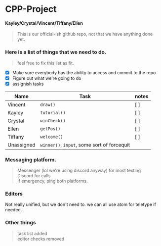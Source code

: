 # CPP-Project  
#### Kayley/Crystal/Vincent/Tiffany/Ellen

> This is our official-ish github repo, not that we have anything done yet.
### Here is a list of things that we need to do.
> feel free to fix this list as fit.
- [x] Make sure everybody has the ability to access and commit to the repo
- [x] Figure out what we're going to do
- [x] assignish tasks

Name    | Task | notes
--------|---------|-------
Vincent | ```draw()``` | [ ]
Kayley  | ```tutorial()``` | [ ]
Crystal | ```winCheck()``` | [ ]
Ellen   | ```getPos()``` | [ ]
Tiffany | ```welcome()``` | [ ]
Unassigned | ```winner()```, ```input```, some sort of forcequit |
### Messaging platform.
>Messenger (lol we're using discord anyway) for most texting
<br> Discord for calls
<br> If emergency, ping both platforms.
### Editors
Not really unified, but we don't need to. we can all use atom for teletype if needed.
### Other things
> task list added
<br> editor checks removed
